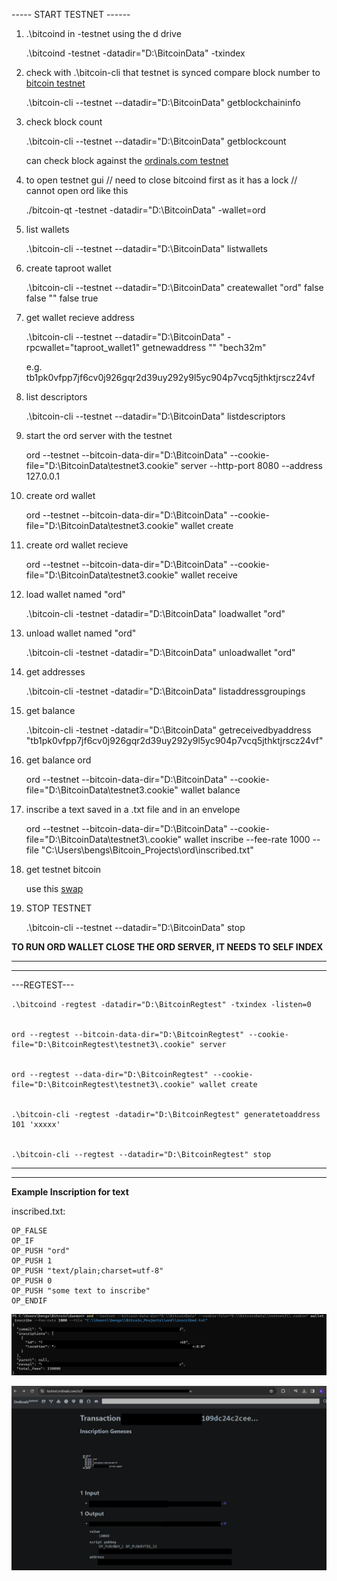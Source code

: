 
----- START TESTNET ------

1) .\bitcoind in -testnet using the d drive

    .\bitcoind -testnet -datadir="D:\BitcoinData" -txindex




2) check with .\bitcoin-cli that testnet is synced compare block number to [bitcoin testnet](https://mempool.space/testnet) 

    .\bitcoin-cli --testnet --datadir="D:\BitcoinData" getblockchaininfo





3) check block count

    .\bitcoin-cli --testnet --datadir="D:\BitcoinData" getblockcount


    can check block against the [ordinals.com testnet](https://testnet.ordinals.com/blocks) 





4) to open testnet gui  // need to close bitcoind first as it has a lock // cannot open ord like this

    
    ./bitcoin-qt -testnet -datadir="D:\BitcoinData" -wallet=ord






5) list wallets

    .\bitcoin-cli --testnet --datadir="D:\BitcoinData" listwallets





6) create taproot wallet

    .\bitcoin-cli --testnet --datadir="D:\BitcoinData" createwallet "ord" false false "" false true





7) get wallet recieve address

    .\bitcoin-cli --testnet --datadir="D:\BitcoinData" -rpcwallet="taproot_wallet1" getnewaddress "" "bech32m"

    e.g. tb1pk0vfpp7jf6cv0j926gqr2d39uy292y9l5yc904p7vcq5jthktjrscz24vf





8) list descriptors

    .\bitcoin-cli --testnet --datadir="D:\BitcoinData" listdescriptors





9) start the ord server with the testnet

    ord --testnet --bitcoin-data-dir="D:\BitcoinData" --cookie-file="D:\BitcoinData\testnet3\.cookie" server --http-port 8080 --address 127.0.0.1





10) create ord wallet

    ord --testnet --bitcoin-data-dir="D:\BitcoinData" --cookie-file="D:\BitcoinData\testnet3\.cookie" wallet create





11) create ord wallet recieve 


    ord --testnet --bitcoin-data-dir="D:\BitcoinData" --cookie-file="D:\BitcoinData\testnet3\.cookie" wallet receive






12) load wallet named "ord"

    .\bitcoin-cli -testnet -datadir="D:\BitcoinData" loadwallet "ord"





13) unload wallet named "ord"

    .\bitcoin-cli -testnet -datadir="D:\BitcoinData" unloadwallet "ord"





14) get addresses 

    .\bitcoin-cli -testnet -datadir="D:\BitcoinData" listaddressgroupings






15) get balance

   
    .\bitcoin-cli -testnet -datadir="D:\BitcoinData" getreceivedbyaddress "tb1pk0vfpp7jf6cv0j926gqr2d39uy292y9l5yc904p7vcq5jthktjrscz24vf"





16) get balance ord

    ord --testnet --bitcoin-data-dir="D:\BitcoinData" --cookie-file="D:\BitcoinData\testnet3\.cookie" wallet balance





17) inscribe a text saved in a .txt file and in an envelope

    ord --testnet --bitcoin-data-dir="D:\\BitcoinData" --cookie-file="D:\\BitcoinData\\testnet3\\.cookie" wallet inscribe --fee-rate 1000 --file "C:\\Users\\bengs\\Bitcoin_Projects\\ord\\inscribed.txt"




98) get testnet bitcoin


    use this [swap](https://www.altquick.com/swap/)


    



99) STOP TESTNET

    .\bitcoin-cli --testnet --datadir="D:\BitcoinData" stop




**TO RUN ORD WALLET CLOSE THE ORD SERVER, IT NEEDS TO SELF INDEX**


---

---

---REGTEST---

    .\bitcoind -regtest -datadir="D:\BitcoinRegtest" -txindex -listen=0


    ord --regtest --bitcoin-data-dir="D:\BitcoinRegtest" --cookie-file="D:\BitcoinRegtest\testnet3\.cookie" server


    ord --regtest --data-dir="D:\BitcoinRegtest" --cookie-file="D:\BitcoinRegtest\testnet3\.cookie" wallet create


    .\bitcoin-cli -regtest -datadir="D:\BitcoinRegtest" generatetoaddress 101 'xxxxx'


    .\bitcoin-cli --regtest --datadir="D:\BitcoinRegtest" stop
    
---

---

**Example Inscription for text**


inscribed.txt:

    OP_FALSE
    OP_IF
    OP_PUSH "ord"
    OP_PUSH 1
    OP_PUSH "text/plain;charset=utf-8"
    OP_PUSH 0
    OP_PUSH "some text to inscribe"
    OP_ENDIF


![incribe](./inscribe.png)

![inscribed](./inscribed.png)